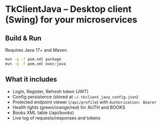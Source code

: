 # TkClientJava – Desktop client (Swing) for your microservices

## Build & Run
Requires Java 17+ and Maven.

```bash
mvn -q -f pom.xml package
mvn -q -f pom.xml exec:java
```

## What it includes
- Login, Register, Refresh token (JWT)
- Config persistence (stored at `~/.tkclient_java_config.json`)
- Protected endpoint viewer (`/api/profile`) with `Authorization: Bearer`
- Health lights (green/orange/red) for AUTH and BOOKS
- Books XML table (/api/books)
- Live log of requests/responses and tokens
